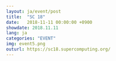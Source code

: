 ```yaml
---
layout: ja/event/post
title:  "SC 18"
date:   2018-11-11 00:00:00 +0900
showdate: 2018.11.11
lang: ja
categories: "EVENT"
img: event5.png
outurl: https://sc18.supercomputing.org/
---
```


